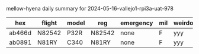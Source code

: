 mellow-hyena daily summary for 2024-05-16-vallejo1-rpi3a-uat-978

|hex|flight|model|reg|emergency|mil|weirdo|
|--|--|--|--|--|--|--|
|ab466d|N82542|P32R|N82542|none|F|yyy|
|ab0891|N81RY|C340|N81RY|none|F|yyy|
